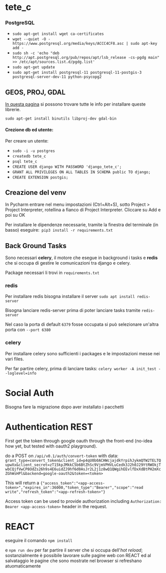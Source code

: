 # tete_c

### PostgreSQL
- `sudo apt-get install wget ca-certificates`
- `wget --quiet -O - https://www.postgresql.org/media/keys/ACCC4CF8.asc | sudo apt-key add -`
- `sudo sh -c 'echo "deb http://apt.postgresql.org/pub/repos/apt/lsb_release -cs-pgdg main" >> /etc/apt/sources.list.d/pgdg.list'`
- `sudo apt-get update`
- `sudo apt-get install postgresql-11 postgresql-11-postgis-3 postgresql-server-dev-11 python-psycopg2`

## GEOS, PROJ, GDAL
[In questa pagina](https://docs.djangoproject.com/en/3.0/ref/contrib/gis/install/geolibs/) si possono trovare tutte le info per installare queste librerie. 

`sudo apt-get install binutils libproj-dev gdal-bin`

#### Crezione db ed utente:
Per creare un utente:
- `sudo -i -u postgres`
- `createdb tete_c`
- `psql tete_c`
- `CREATE USER django WITH PASSWORD 'django_tete_c';`
- `GRANT ALL PRIVILEGES ON ALL TABLES IN SCHEMA public TO django;`
- `CREATE EXTENSION postgis;`


## Creazione del venv
In Pycharm entrare nel menu impostazioni (Ctrl+Alt+S), sotto Project > Project Interpreter, rotellina a fianco di Project Interpreter. Cliccare su Add e poi su OK

Per installare le dipendenze necessarie, tramite la finestra del terminale (in basso) eseguire:`
pip3 install -r requirements.txt`



## Back Ground Tasks
Sono necessari __celery__, il motore che esegue in background i tasks e __redis__ che si occupa di gestire le comunicazioni tra django e celery.

Package necessari li trovi in `requirements.txt`
### redis
Per installare redis bisogna installare il server `sudo apt install redis-server`

Bisogna lanciare redis-server prima di poter lanciare tasks tramite  `redis-server`

Nel caso la porta di default `6379` fosse occupata si può selezionare un'altra porta con `--port 6380`

### celery
Per installare celery sono sufficienti i packages e le impostazioni messe nei vari files.

Per far partire celery, prima di lanciare tasks: `celery worker -A init_test --loglevel=info`


# Social Auth
Bisogna fare la migrazione dopo aver installato i pacchetti


# Authentication REST
First get the token through google oauth through the front-end (no-idea how yet, but tested with oauth2 playground).

do a POST on `/api/v0.1/auth/convert-token` with data: `grant_type=convert_token&client_id=p4qU0b0ACHWcjajdkYrpihJykmQTW2TELTQupwXx&client_secret=zT15kpJMkkC5b6BtZhSc9VjmVPHVLuCedk3J2h0J29YtRWOkjTwbCQjfVwCP8OdZs26h9s4E6uidZJ9hf6d0AsJr2L2j1z8wQ1QWgihEEvlfDxXdBtPH2mXcZGhWsHPl&backend=google-oauth2&token=<token>`

This will return a `{"access_token":"<app-access-token>","expires_in":36000,"token_type":"Bearer","scope":"read write","refresh_token":"<app-refresh-token>"}`

Access token can be used to provide authorization including `Authorization: Bearer <app-access-token>` header in the request.


# REACT

eseguire il comando `npm install` 

e `npm run dev` per far partire il server che si occupa dell'*hot reload*; sostanzialmente è possibile lavorare sulle 
pagine web con REACT ed al salvataggio le pagine che sono mostrate nel browser si refreshano atuomaticamente

